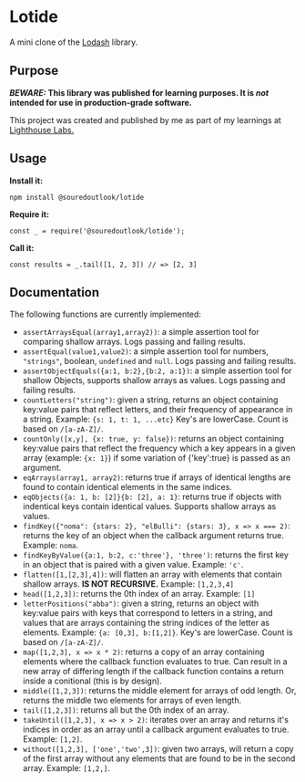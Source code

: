 # Lotide

A mini clone of the [Lodash](https://lodash.com) library.

## Purpose

**_BEWARE:_ This library was published for learning purposes. It is _not_ intended for use in production-grade software.**

This project was created and published by me as part of my learnings at [Lighthouse Labs.](https://www.lighthouselabs.ca/) 

## Usage

**Install it:**

`npm install @souredoutlook/lotide`

**Require it:**

`const _ = require('@souredoutlook/lotide');`

**Call it:**

`const results = _.tail([1, 2, 3]) // => [2, 3]`

## Documentation

The following functions are currently implemented:

* `assertArraysEqual(array1,array2))`: a simple assertion tool for comparing shallow arrays. Logs passing and failing results.
* `assertEqual(value1,value2)`: a simple assertion tool for numbers, `"strings"`, boolean, `undefined` and `null`. Logs passing and failing results.
* `assertObjectEquals({a:1, b:2},{b:2, a:1})`: a simple assertion tool for shallow Objects, supports shallow arrays as values. Logs passing and failing results.
* `countLetters("string")`: given a string, returns an object containing key:value pairs that reflect letters, and their frequency of appearance in a string. Example: `{s: 1, t: 1, ...etc}` Key's are lowerCase. Count is based on `/[a-zA-Z]/`.
* `countOnly([x,y], {x: true, y: false})`: returns an object containing key:value pairs that reflect the frequency which a key appears in a given array (example: `{x: 1}`) if some variation of {'key':true} is passed as an argument.
* `eqArrays(array1, array2)`: returns true if arrays of identical lengths are found to contain identical elements in the same indices.
* `eqObjects({a: 1, b: [2]}{b: [2], a: 1}`: returns true if objects with indentical keys contain identical values. Supports shallow arrays as values.
* `findKey({"noma": {stars: 2}, "elBulli": {stars: 3}, x => x === 2)`: returns the key of an object when the callback argument returns true. Example: `noma`.
* `findKeyByValue({a:1, b:2, c:'three'}, 'three')`: returns the first key in an object that is paired with a given value. Example: `'c'`.
* `flatten([1,[2,3],4])`: will flatten an array with elements that contain shallow arrays. **IS NOT RECURSIVE.** Example: `[1,2,3,4]`
* `head([1,2,3])`: returns the 0th index of an array. Example: `[1]`
* `letterPositions("abba")`: given a string, returns an object with key:value pairs with keys that correspond to letters in a string, and values that are arrays containing the string indices of the letter as elements. Example: `{a: [0,3], b:[1,2]}`. Key's are lowerCase. Count is based on `/[a-zA-Z]/`.
* `map([1,2,3], x => x * 2)`: returns a copy of an array containing elements where the callback function evaluates to true. Can result in a new array of differing length if the callback function contains a return inside a conitional (this is by design).
* `middle([1,2,3])`: returns the middle element for arrays of odd length. Or, returns the middle two elements for arrays of even length.
* `tail([1,2,3])`: returns all but the 0th index of an array.
* `takeUntil([1,2,3], x => x > 2)`: iterates over an array  and returns it's indices in order as an array until a callback argument evaluates to true. Example: `[1,2]`.
* `without([1,2,3], ['one','two',3])`: given two arrays, will return a copy of the first array without any elements that are found to be in the second array. Example: `[1,2,]`.
